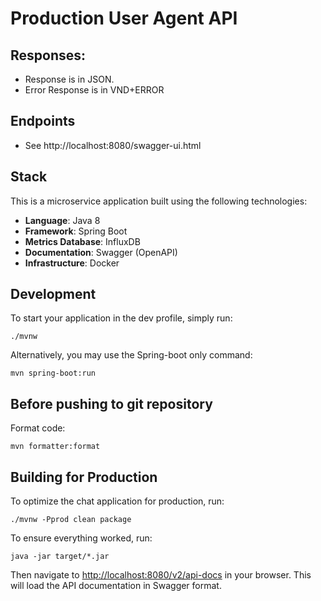 # Production User Agent API

## Responses:

- Response is in JSON.
- Error Response is in VND+ERROR

## Endpoints

- See http://localhost:8080/swagger-ui.html

## Stack

This is a microservice application built using the following technologies:

- **Language**: Java 8   
- **Framework**: Spring Boot
- **Metrics Database**: InfluxDB
- **Documentation**: Swagger (OpenAPI)
- **Infrastructure**: Docker


## Development

To start your application in the dev profile, simply run:

```
./mvnw
```

Alternatively, you may use the Spring-boot only command:
 
```
mvn spring-boot:run
```

## Before pushing to git repository

Format code: 

```
mvn formatter:format
```

## Building for Production


To optimize the chat application for production, run:


```
./mvnw -Pprod clean package
```


To ensure everything worked, run:

```
java -jar target/*.jar
```    

Then navigate to [http://localhost:8080/v2/api-docs](http://localhost:8081/v2/api-docs) in your browser. This will load the API documentation in Swagger format.
